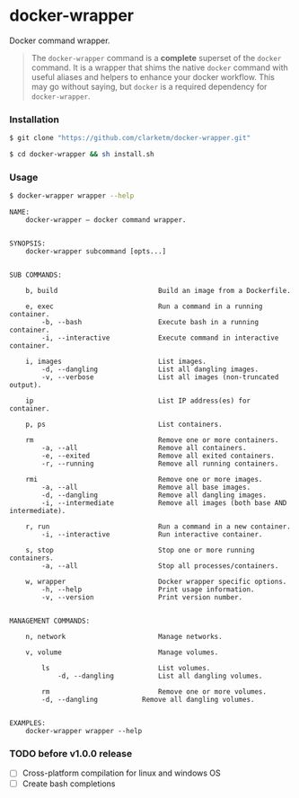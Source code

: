 # docker-wrapper
Docker command wrapper.

> The `docker-wrapper` command is a **complete** superset of the `docker` command. It is a wrapper that shims the native `docker` command with useful aliases and helpers to enhance your docker workflow. This may go without saying, but `docker` is a required dependency for `docker-wrapper`.

### Installation
```bash
$ git clone "https://github.com/clarketm/docker-wrapper.git"

$ cd docker-wrapper && sh install.sh
```

### Usage
```bash
$ docker-wrapper wrapper --help
```

```text
NAME:
	docker-wrapper – docker command wrapper.


SYNOPSIS:
	docker-wrapper subcommand [opts...]


SUB COMMANDS:

	b, build                    	 Build an image from a Dockerfile.

	e, exec                     	 Run a command in a running container.
	    -b, --bash              	 Execute bash in a running container.
	    -i, --interactive       	 Execute command in interactive container.

	i, images                   	 List images.
	    -d, --dangling          	 List all dangling images.
	    -v, --verbose           	 List all images (non-truncated output).

	ip                          	 List IP address(es) for container.

	p, ps                       	 List containers.

	rm                          	 Remove one or more containers.
	    -a, --all               	 Remove all containers.
	    -e, --exited            	 Remove all exited containers.
	    -r, --running           	 Remove all running containers.

	rmi                         	 Remove one or more images.
	    -a, --all               	 Remove all base images.
	    -d, --dangling          	 Remove all dangling images.
	    -i, --intermediate      	 Remove all images (both base AND intermediate).

	r, run                      	 Run a command in a new container.
	    -i, --interactive       	 Run interactive container.

	s, stop                     	 Stop one or more running containers.
	    -a, --all               	 Stop all processes/containers.

	w, wrapper                  	 Docker wrapper specific options.
	    -h, --help              	 Print usage information.
	    -v, --version           	 Print version number.


MANAGEMENT COMMANDS:

	n, network                  	 Manage networks.

	v, volume                   	 Manage volumes.

	    ls                      	 List volumes.
	        -d, --dangling        	 List all dangling volumes.

	    rm                      	 Remove one or more volumes.
		-d, --dangling        	 Remove all dangling volumes.


EXAMPLES:
	docker-wrapper wrapper --help

```

### TODO before v1.0.0 release
- [ ] Cross-platform compilation for linux and windows OS
- [ ] Create bash completions
